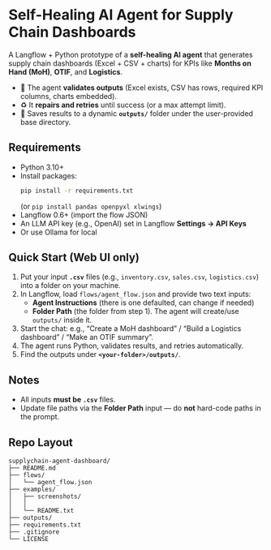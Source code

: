 
# Self-Healing AI Agent for Supply Chain Dashboards

A Langflow + Python prototype of a **self-healing AI agent** that generates supply chain dashboards (Excel + CSV + charts) for KPIs like **Months on Hand (MoH)**, **OTIF**, and **Logistics**.


- 🔄 The agent **validates outputs** (Excel exists, CSV has rows, required KPI columns, charts embedded).
- ♻️ It **repairs and retries** until success (or a max attempt limit).
- 📁 Saves results to a dynamic **`outputs/`** folder under the user-provided base directory.

## Requirements
- Python 3.10+
- Install packages:
  ```bash
  pip install -r requirements.txt
  ```
  (or `pip install pandas openpyxl xlwings`)
- Langflow 0.6+ (import the flow JSON)
- An LLM API key (e.g., OpenAI) set in Langflow **Settings → API Keys**
- Or use Ollama for local

## Quick Start (Web UI only)
1) Put your input **`.csv`** files (e.g., `inventory.csv`, `sales.csv`, `logistics.csv`) into a folder on your machine.
2) In Langflow, load `flows/agent_flow.json` and provide two text inputs:
   - **Agent Instructions** (there is one defaulted, can change if needed)
   - **Folder Path** (the folder from step 1). The agent will create/use `outputs/` inside it.
3) Start the chat: e.g., “Create a MoH dashboard” / “Build a Logistics dashboard” / “Make an OTIF summary”.
4) The agent runs Python, validates results, and retries automatically.
5) Find the outputs under **`<your-folder>/outputs/`**.

## Notes
- All inputs **must be `.csv`** files.
- Update file paths via the **Folder Path** input — do **not** hard-code paths in the prompt.


## Repo Layout
```
supplychain-agent-dashboard/
├── README.md
├── flows/
│   └── agent_flow.json        
├── examples/
│   ├── screenshots/
│   │   
│   └── README.txt
├── outputs/                   
├── requirements.txt
├── .gitignore
└── LICENSE
```


